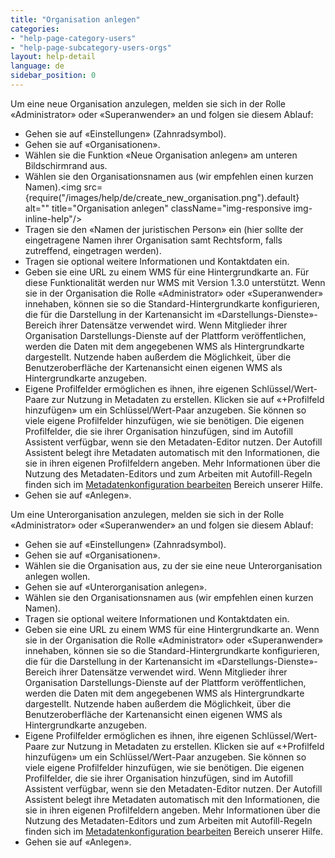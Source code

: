 ```yaml
---
title: "Organisation anlegen"
categories:
- "help-page-category-users"
- "help-page-subcategory-users-orgs"
layout: help-detail
language: de
sidebar_position: 0
---
```


Um eine neue Organisation anzulegen, melden sie sich in der Rolle &laquo;Administrator&raquo; oder &laquo;Superanwender&raquo; an und folgen sie diesem Ablauf:

* 	Gehen sie auf &laquo;Einstellungen&raquo; (Zahnradsymbol).
* 	Gehen sie auf &laquo;Organisationen&raquo;.
* 	Wählen sie die Funktion &laquo;Neue Organisation anlegen&raquo; am unteren Bildschirmrand aus.
* 	Wählen sie den Organisationsnamen aus (wir empfehlen einen kurzen Namen).<img src={require("/images/help/de/create_new_organisation.png").default} alt="" title="Organisation anlegen" className="img-responsive img-inline-help"/>
* 	Tragen sie den &laquo;Namen der juristischen Person&raquo; ein (hier sollte der eingetragene Namen ihrer Organisation samt Rechtsform, falls zutreffend, eingetragen werden).
* 	Tragen sie optional weitere Informationen und Kontaktdaten ein.
*   Geben sie eine URL zu einem WMS für eine Hintergrundkarte an. Für diese Funktionalität werden nur WMS mit Version 1.3.0 unterstützt. Wenn sie in der Organisation die Rolle &laquo;Administrator&raquo; oder &laquo;Superanwender&raquo; innehaben, können sie so die Standard-Hintergrundkarte konfigurieren, die für die Darstellung in der Kartenansicht im &laquo;Darstellungs-Dienste&raquo;-Bereich ihrer Datensätze verwendet wird. Wenn Mitglieder ihrer Organisation Darstellungs-Dienste auf der Plattform veröffentlichen, werden die Daten mit dem angegebenen WMS als Hintergrundkarte dargestellt. Nutzende haben außerdem die Möglichkeit, über die Benutzeroberfläche der Kartenansicht einen eigenen WMS als Hintergrundkarte anzugeben.
*	Eigene Profilfelder ermöglichen es ihnen, ihre eigenen Schlüssel/Wert-Paare zur Nutzung in Metadaten zu erstellen. Klicken sie auf &laquo;+Profilfeld hinzufügen&raquo; um ein Schlüssel/Wert-Paar anzugeben. Sie können so viele eigene Profilfelder hinzufügen, wie sie benötigen. Die eigenen Profilfelder, die sie ihrer Organisation hinzufügen, sind im Autofill Assistent verfügbar, wenn sie den Metadaten-Editor nutzen. Der Autofill Assistent belegt ihre Metadaten automatisch mit den Informationen, die sie in ihren eigenen Profilfeldern angeben. Mehr Informationen über die Nutzung des Metadaten-Editors und zum Arbeiten mit Autofill-Regeln finden sich im [Metadatenkonfiguration bearbeiten](https://www.wetransform.to/help/de/help-page-category-setup-haleconnect/help-page-subcategory-setup-haleconnect-thememetadata/2015/02/10/theme-edit-metadata/) Bereich unserer Hilfe.
* 	Gehen sie auf &laquo;Anlegen&raquo;.

Um eine Unterorganisation anzulegen, melden sie sich in der Rolle &laquo;Administrator&raquo; oder &laquo;Superanwender&raquo; an und folgen sie diesem Ablauf:

* Gehen sie auf &laquo;Einstellungen&raquo; (Zahnradsymbol).
* Gehen sie auf &laquo;Organisationen&raquo;.
* Wählen sie die Organisation aus, zu der sie eine neue Unterorganisation anlegen wollen.
* Gehen sie auf &laquo;Unterorganisation anlegen&raquo;.
* Wählen sie den Organisationsnamen aus (wir empfehlen einen kurzen Namen).
* Tragen sie optional weitere Informationen und Kontaktdaten ein.
* Geben sie eine URL zu einem WMS für eine Hintergrundkarte an. Wenn sie in der Organisation die Rolle &laquo;Administrator&raquo; oder &laquo;Superanwender&raquo; innehaben, können sie so die Standard-Hintergrundkarte konfigurieren, die für die Darstellung in der Kartenansicht im &laquo;Darstellungs-Dienste&raquo;-Bereich ihrer Datensätze verwendet wird. Wenn Mitglieder ihrer Organisation Darstellungs-Dienste auf der Plattform veröffentlichen, werden die Daten mit dem angegebenen WMS als Hintergrundkarte dargestellt. Nutzende haben außerdem die Möglichkeit, über die Benutzeroberfläche der Kartenansicht einen eigenen WMS als Hintergrundkarte anzugeben.
* Eigene Profilfelder ermöglichen es ihnen, ihre eigenen Schlüssel/Wert-Paare zur Nutzung in Metadaten zu erstellen. Klicken sie auf &laquo;+Profilfeld hinzufügen&raquo; um ein Schlüssel/Wert-Paar anzugeben. Sie können so viele eigene Profilfelder hinzufügen, wie sie benötigen. Die eigenen Profilfelder, die sie ihrer Organisation hinzufügen, sind im Autofill Assistent verfügbar, wenn sie den Metadaten-Editor nutzen. Der Autofill Assistent belegt ihre Metadaten automatisch mit den Informationen, die sie in ihren eigenen Profilfeldern angeben. Mehr Informationen über die Nutzung des Metadaten-Editors und zum Arbeiten mit Autofill-Regeln finden sich im [Metadatenkonfiguration bearbeiten](https://www.wetransform.to/help/de/help-page-category-setup-haleconnect/help-page-subcategory-setup-haleconnect-thememetadata/2015/02/10/theme-edit-metadata/) Bereich unserer Hilfe.
* Gehen sie auf &laquo;Anlegen&raquo;.
